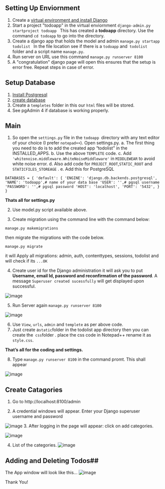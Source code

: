 ## Setting Up Enviornment ##
1. Create a [virtual environment and install Django](https://docs.djangoproject.com/en/2.1/howto/windows/)
2. Start a project "todoapp" in the virtual enviornment
`django-admin.py startproject todoapp
`
This has created a **todoapp** directory. Use the command `cd todoapp` to go into the directory.
3. Create a django app that holds the model and admin 
`manage.py startapp todolist
`
In the file location see if there is a `todoapp` and` todolist` folder and a script name `manage.py`. 
4. Run server on URL use this command 
`manage.py runserver 8100
`
5. A "congratulation" django page will open this ensures that the setup is error free. Repeat steps in case of error.

## Setup Database ##
1. [Install Postgresql](https://tutorial-extensions.djangogirls.org/en/optional_postgresql_installation/) 
2. [create database](https://www.guru99.com/postgresql-create-database.html)
3. Create a `templetes` folder in this our `html` files will be stored. 
4. See pgAdmin 4 if database is working properly.

## Main ##
1. So open the `settings.py` file in the `todoapp `directory with any text editor of your choice (I prefer `notepad++`).
Open settings.py. 
a. The first thing you need to do is to add the created app “todolist” in the INSTALLED_APPS.
b. Use the above `TEMPLETE` code. 
c. Add `'whitenoise.middleware.WhiteNoiseMiddleware'` in `MIDDLEWEAR` to avoid white noise error. 
d. Also add code for `PROJECT_ROOT`,`STATIC_ROOT` and `STATICFILES_STOREAGE` . 
e. Add this for PostgreSQL

`DATABASES = {
    'default': {
        'ENGINE': 'django.db.backends.postgresql',
        'NAME': 'todoapp',# name of your data base
        'USER': '',# pgsql username
        'PASSWORD': '',# pgsql password
        'HOST': 'localhost',
        'PORT': '5432',
    }
}`

**Thats all for settings.py** 

2. Use model.py script available above.

3. Create migration using the command line with the command below:

`manage.py makemigrations`

then migrate the migrations with the code below.

`manage.py migrate`

it will Apply all migrations: admin, auth, contenttypes, sessions, todolist and will check if its `...OK`

4. Create user id for the Django administration
it will ask you to put **Username, email Id, password and reconfirmation of the password**. A message `Superuser created sucessfully` will get displayed upon successful. 

![image](https://user-images.githubusercontent.com/42100536/54427369-502b3a00-4740-11e9-924e-5e4f8abbc07a.png)

5. Run Server again `manage.py runserver 8100` 

![image](https://user-images.githubusercontent.com/42100536/54427559-e0697f00-4740-11e9-8326-fe5aa0647648.png)

6. Use `View`, `urls`, `admin` and `templete` as per above code. 
7. Just create a` static `folder in the todolist app directory then you can create the` css`folder . place the css code in Notepad++ rename it as `style.css`.

**That’s all for the coding and settings.**

8. Type `manage.py runserver 8100` in the command promt. This shall appear

![image](https://user-images.githubusercontent.com/42100536/54428317-20c9fc80-4743-11e9-8472-09f8dd9ed4db.png)

## Create Catagories ##
1. Go to  http://localhost:8100/admin 

2. A credential windows will appear. Enter your Django superuser username and password

![image](https://user-images.githubusercontent.com/42100536/54428504-b6658c00-4743-11e9-9c3d-22561d350647.png)
3. After logging in the page will appear:
click on add categories.

![image](https://user-images.githubusercontent.com/42100536/54428558-e01eb300-4743-11e9-8c94-937131014b7a.png)

4. List of the categories.
![image](https://user-images.githubusercontent.com/42100536/54428681-3c81d280-4744-11e9-9885-c9d936f07dac.png)

## Adding and Deleting Todos##

The App window will look like this...
![image](https://user-images.githubusercontent.com/42100536/54428843-bfa32880-4744-11e9-86e9-98b12598a33e.png)

Thank You!
